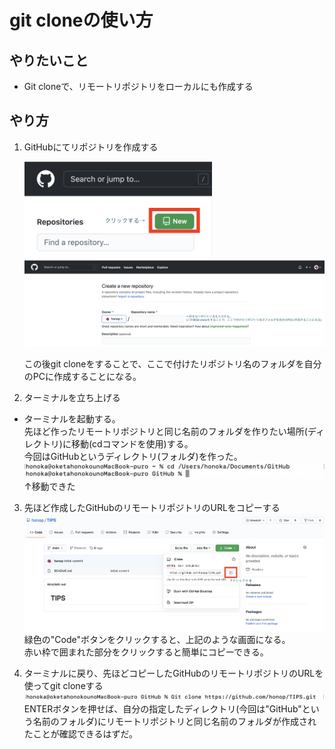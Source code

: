 # git cloneの使い方

## やりたいこと
* Git cloneで、リモートリポジトリをローカルにも作成する


## やり方
1. GitHubにてリポジトリを作成する

    <img width="300" alt="qiita-square" src="pics/new.png">
    <img alt="qiita-square" src="pics/CreateNewRepository.png">

    この後git cloneをすることで、ここで付けたリポジトリ名のフォルダを自分のPCに作成することになる。

2. ターミナルを立ち上げる  
* ターミナルを起動する。  
    先ほど作ったリモートリポジトリと同じ名前のフォルダを作りたい場所(ディレクトリ)に移動(cdコマンドを使用)する。  
    今回はGitHubというディレクトリ(フォルダ)を作った。
    <img alt="qiita-square" src="pics/cd.png">
    ↑移動できた

3.  先ほど作成したGitHubのリモートリポジトリのURLをコピーする
    <img alt="qiita-square" src="pics/cloneCopy.png">
    緑色の"Code"ボタンをクリックすると、上記のような画面になる。  
    赤い枠で囲まれた部分をクリックすると簡単にコピーできる。

4.  ターミナルに戻り、先ほどコピーしたGitHubのリモートリポジトリのURLを使ってgit cloneする
    <img alt="qiita-square" src="pics/gitClone.png">
    ENTERボタンを押せば、自分の指定したディレクトリ(今回は"GitHub"という名前のフォルダ)にリモートリポジトリと同じ名前のフォルダが作成されたことが確認できるはずだ。